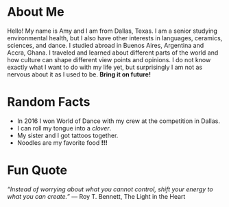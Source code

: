 # About Me
Hello! My name is Amy and I am from Dallas, Texas. I am a senior studying environmental health, but I also have other interests in languages, ceramics, sciences, and dance. I studied abroad in Buenos Aires, Argentina and Accra, Ghana. I traveled and learned about different parts of the world and how culture can shape different view points and opinions. I do not know exactly what I want to do with my life yet, but surprisingly I am not as nervous about it as I used to be. **Bring it on future!**

# Random Facts
- In 2016 I won World of Dance with my crew at the competition in Dallas.
- I can roll my tongue into a *clover*.
- My sister and I got tattoos together.
- Noodles are my favorite food **!!!**

# Fun Quote
*“Instead of worrying about what you cannot control, shift your energy to what you can create.”*
― Roy T. Bennett, The Light in the Heart 